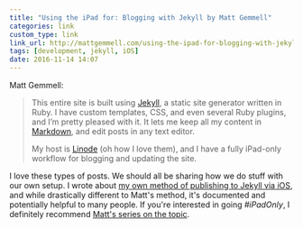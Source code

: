 ```yaml
---
title: "Using the iPad for: Blogging with Jekyll by Matt Gemmell"
categories: link
custom_type: link
link_url: http://mattgemmell.com/using-the-ipad-for-blogging-with-jekyll/
tags: [development, jekyll, iOS]
date: 2016-11-14 14:07
---
```

Matt Gemmell:

> This entire site is built using [Jekyll](https://jekyllrb.com/), a static site generator written in Ruby. I have custom templates, CSS, and even several Ruby plugins, and I’m pretty pleased with it. It lets me keep all my content in [Markdown](https://en.m.wikipedia.org/wiki/Markdown), and edit posts in any text editor.
>
> My host is [Linode](http://www.linode.com/?r=e453158f782bced09ea8c27a023fe84eb032bd2b) (oh how I love them), and I have a fully iPad-only workflow for blogging and updating the site.

I love these types of posts. We should all be sharing how we do stuff with our own setup. I wrote about [my own method of publishing to Jekyll via iOS](/2016/01/publishing-to-jekyll-from-ios/), and while drastically different to Matt's method, it's documented and potentially helpful to many people. If you're interested in going *#iPadOnly*, I definitely recommend [Matt's series on the topic](http://mattgemmell.com/category/ipad-only/).
